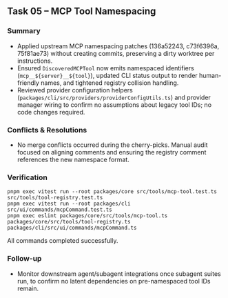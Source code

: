 ## Task 05 – MCP Tool Namespacing

### Summary
- Applied upstream MCP namespacing patches (136a52243, c73f6396a, 75f81ae73) without creating commits, preserving a dirty worktree per instructions.
- Ensured `DiscoveredMCPTool` now emits namespaced identifiers (`mcp__${server}__${tool}`), updated CLI status output to render human-friendly names, and tightened registry collision handling.
- Reviewed provider configuration helpers (`packages/cli/src/providers/providerConfigUtils.ts`) and provider manager wiring to confirm no assumptions about legacy tool IDs; no code changes required.

### Conflicts & Resolutions
- No merge conflicts occurred during the cherry-picks. Manual audit focused on aligning comments and ensuring the registry comment references the new namespace format.

### Verification
```
pnpm exec vitest run --root packages/core src/tools/mcp-tool.test.ts src/tools/tool-registry.test.ts
pnpm exec vitest run --root packages/cli src/ui/commands/mcpCommand.test.ts
pnpm exec eslint packages/core/src/tools/mcp-tool.ts packages/core/src/tools/tool-registry.ts packages/cli/src/ui/commands/mcpCommand.ts
```
All commands completed successfully.

### Follow-up
- Monitor downstream agent/subagent integrations once subagent suites run, to confirm no latent dependencies on pre-namespaced tool IDs remain.
